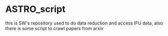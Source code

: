 # ASTRO_script
this is SW's repository used to do data reduction and access IFU data, also there is some script to crawl papers from arxiv
